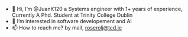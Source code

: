 - 👋 Hi, I’m @JuanK120 a Systems engineer with 1+ years of experience, Currently A Phd. Student at Trinity College Dublin
- 👀 I’m interested in software developement and AI
- 📫 How to reach me? by mail, roserolj@tcd.ie

<!---
JuanK120/JuanK120 is a ✨ special ✨ repository because its `README.md` (this file) appears on your GitHub profile.
You can click the Preview link to take a look at your changes.
--->
